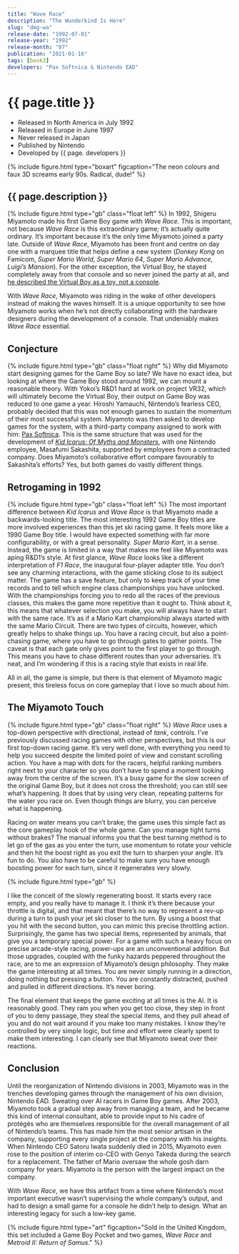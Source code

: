 ```yaml
---
title: "Wave Race"
description: "The Wunderkind Is Here"
slug: "dmg-wa"
release-date: "1992-07-01"
release-year: "1992"
release-month: "07"
publication: "2021-01-16"
tags: [book3]
developers: "Pax Softnica & Nintendo EAD"
---
```

# {{ page.title }}

- Released in North America in July 1992
- Released in Europe in June 1997
- Never released in Japan
- Published by Nintendo
- Developed by {{ page. developers }}

{% include figure.html type="boxart" figcaption="The neon colours and faux 3D screams early 90s. Radical, dude!" %}

## {{ page.description }}

{% include figure.html type="gb" class="float left" %}
In 1992, Shigeru Miyamoto made his first Game Boy game with *Wave Race*. This is important, not because *Wave Race* is this extraordinary game; it’s actually quite ordinary. It’s important because it’s the only time Miyamoto joined a party late. Outside of *Wave Race*, Miyamoto has been front and centre on day one with a marquee title that helps define a new system (*Donkey Kong* on Famicom, *Super Mario World*, *Super Mario 64*, *Super Mario Advance*, *Luigi’s Mansion*). For the other exception, the Virtual Boy, he stayed completely away from that console and so never joined the party at all, and [he described the Virtual Boy as a toy, not a console](https://www.nintendo.co.uk/Iwata-Asks/Iwata-Asks-Nintendo-3DS/Vol-1-And-That-s-How-the-Nintendo-3DS-Was-Made/2-Shigeru-Miyamoto-Talks-Virtual-Boy/2-Shigeru-Miyamoto-Talks-Virtual-Boy-229419.html).

With *Wave Race*, Miyamoto was riding in the wake of other developers instead of making the waves himself. It is a unique opportunity to see how Miyamoto works when he’s not directly collaborating with the hardware designers during the development of a console. That undeniably makes *Wave Race* essential.

## Conjecture

{% include figure.html type="gb" class="float right" %}
Why did Miyamoto start designing games for the Game Boy so late? We have no exact idea, but looking at where the Game Boy stood around 1992, we can mount a reasonable theory. With Yokoi’s R&D1 hard at work on project VR32, which will ultimately become the Virtual Boy, their output on Game Boy was reduced to one game a year. Hiroshi Yamauchi, Nintendo’s fearless CEO, probably decided that this was not enough games to sustain the momentum of their most successful system. Miyamoto was then asked to develop games for the system, with a third-party company assigned to work with him: [Pax Softnica](https://www.giantbomb.com/pax-softonica/3010-5009/). This is the same structure that was used for the development of [*Kid Icarus: Of Myths and Monsters*](/articles/dmg-ka), with one Nintendo employee, Masafumi Sakashita, supported by employees from a contracted company. Does Miyamoto’s collaborative effort compare favourably to Sakashita’s efforts? Yes, but both games do vastly different things.

## Retrogaming in 1992

{% include figure.html type="gb" class="float left" %}
The most important difference between *Kid Icarus* and *Wave Race* is that Miyamoto made a backwards-looking title. The most interesting 1992 Game Boy titles are more involved experiences than this jet ski racing game. It feels more like a 1990 Game Boy title. I would have expected something with far more configurability, or with a great personality. *Super Mario Kart*, in a sense. Instead, the game is limited in a way that makes me feel like Miyamoto was aping R&D1’s style. At first glance, *Wave Race* looks like a different interpretation of *F1 Race*, the inaugural four-player adapter title. You don’t see any charming interactions, with the game sticking close to its subject matter. The game has a save feature, but only to keep track of your time records and to tell which engine class championships you have unlocked. With the championships forcing you to redo all the races of the previous classes, this makes the game more repetitive than it ought to. Think about it, this means that whatever selection you make, you will always have to start with the same race. It’s as if a Mario Kart championship always started with the same Mario Circuit. There are two types of circuits, however, which greatly helps to shake things up. You have a racing circuit, but also a point-chasing game, where you have to go through gates to gather points. The caveat is that each gate only gives point to the first player to go through. This means you have to chase different routes than your adversaries. It’s neat, and I’m wondering if this is a racing style that exists in real life. 

All in all, the game is simple, but there is that element of Miyamoto magic present, this tireless focus on core gameplay that I love so much about him. 

## The Miyamoto Touch

{% include figure.html type="gb" class="float right" %}
*Wave Race* uses a top-down perspective with directional, instead of *tank*, controls. I’ve previously discussed racing games with other perspectives, but this is our first top-down racing game. It’s very well done, with everything you need to help you succeed despite the limited point of view and constant scrolling action. You have a map with dots for the racers, helpful ranking numbers right next to your character so you don’t have to spend a moment looking away from the centre of the screen. It’s a busy game for the slow screen of the original Game Boy, but it does not cross the threshold; you can still see what’s happening. It does that by using very clean, repeating patterns for the water you race on. Even though things are blurry, you can perceive what is happening. 

Racing on water means you can’t brake; the game uses this simple fact as the core gameplay hook of the whole game. Can you manage tight turns without brakes? The manual informs you that the best turning method is to let go of the gas as you enter the turn, use momentum to rotate your vehicle and then hit the boost right as you exit the turn to sharpen your angle. It’s fun to do. You also have to be careful to make sure you have enough boosting power for each turn, since it regenerates very slowly.

{% include figure.html type="gb" %}

I like the conceit of the slowly regenerating boost. It starts every race empty, and you really have to manage it. I think it’s there because your throttle is digital, and that meant that there’s no way to represent a rev-up during a turn to push your jet ski closer to the turn. By using a boost that you hit with the second button, you can mimic this precise throttling action. Surprisingly, the game has two special items, represented by animals, that give you a temporary special power. For a game with such a heavy focus on precise arcade-style racing, power-ups are an unconventional addition. But those upgrades, coupled with the funky hazards peppered throughout the race, are to me an expression of Miyamoto’s design philosophy. They make the game interesting at all times. You are never simply running in a direction, doing nothing but pressing a button. You are constantly distracted, pushed and pulled in different directions. It’s never boring.

The final element that keeps the game exciting at all times is the AI. It is reasonably good. They ram you when you get too close, they step in front of you to deny passage, they steal the special items, and they pull ahead of you and do not wait around if you make too many mistakes. I know they’re controlled by very simple logic, but time and effort were clearly spent to make them interesting. I can clearly see that Miyamoto sweat over their reactions.

## Conclusion

Until the reorganization of Nintendo divisions in 2003, Miyamoto was in the trenches developing games through the management of his own division, Nintendo EAD. Sweating over AI racers in Game Boy games. After 2003, Miyamoto took a gradual step away from managing a team, and he became this kind of internal consultant, able to provide input to his cadre of protégés who are themselves responsible for the overall management of all of Nintendo’s teams. This has made him the most senior artisan in the company, supporting every single project at the company with his insights. When Nintendo CEO Satoru Iwata suddenly died in 2015, Miyamoto even rose to the position of interim co-CEO with Genyo Takeda during the search for a replacement. The father of Mario oversaw the whole gosh darn company for years. Miyamoto is the person with the largest impact on the company.

With *Wave Race*, we have this artifact from a time where Nintendo’s most important executive wasn’t supervising the whole company’s output, and had to design a small game for a console he didn’t help to design. What an interesting legacy for such a low-key game.

{% include figure.html type="art" figcaption="Sold in the United Kingdom, this set included a Game Boy Pocket and two games, *Wave Race* and *Metroid II: Return of Samus*." %}